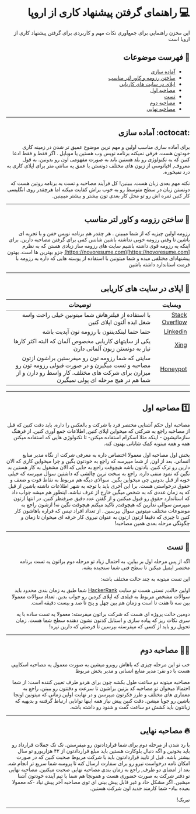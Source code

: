 <div dir="rtl">

# :computer: راهنمای گرفتن پیشنهاد کاری از اروپا


 این مخزن راهنمایی برای جمع‌آوری نکات مهم و کاربردی برای گرفتن پیشنهاد کاری از اروپا است

## :mag_right: فهرست موضوعات

* [آماده سازی](#octocat-آماده-سازی)
* [ساختن رزومه و کاور لتر مناسب](#memo-ساختن-رزومه-و-کاور-لتر-مناسب)
* [اپلای در سایت های کاریابی](#checkered_flag-اپلای-در-سایتهای-کاریابی)
* [مصاحبه اول](#one-مصاحبه-اول)
* [تست](#notebook-تست)
* [مصاحبه دوم](#guardsman-مصاحبه-دوم)
* [مصاحبه نهایی](#fire-مصاحبه-نهایی)


***

## :octocat: آماده سازی


برای آماده سازی مناسب اولین و مهم ترین موضوع عمیق تر شدن در زمینه کاری خودتون هست. فرقی نمیکنه برنامه نویس وب هستین یا موبایل . اگر فقط و فقط ادعا کنین که یه تکنولوژی رو بلد هستین باید به صورت مفهومی اون رو بدونین. به قول معروف, اقیانوسی از زبون های مختلف دونستن با عمق یه سانتی متر برای اپلای کاری به درد نمیخوره.

نکته مهم بعدی زبان هست. ببینین! کل فرآیند مصاحبه و تست یه برنامه روتین هست که دونستن زبان در سطح متوسط رو به خوب براش کفایت میکنه اما هرچقدر روی انگلیسی کار کنین ثمره اش رو تو محل کار بعدی تون بیشتر و بیشتر میبینین.



 ***


## :memo: ساختن رزومه و کاور لتر مناسب

رزومه اولین چیزیه که از شما میبینن . هر چقدر هم برنامه نویس خفن و با تجربه ای باشین تا وقتی رزومه خوبی نداشته باشین شانس کمی برای گرفتن مصاحبه دارین. برای اینکه یه رزومه قوی داشته باشیم سایت های رزومه ساز زیادی هستن که به نظرم 
[https://novoresume.com](https://novoresume.com)
جزو بهترین ها است. بهتون پیشنهادای مختلفی میده و شما میتونین با استفاده از پوسته هایی که داره یه رزومه با فرمت استاندارد داشته باشین


***


## :checkered_flag: اپلای در سایت های کاریابی

 وبسایت | توضیحات
 --- | ---
[Stack Overflow](https://stackoverflow.com/jobs) | با استفاده از فیلترهاش شما میتونین خیلی راحت واسه شغل ایده آلتون اپلای کنین
[Linkedin](https://linkedin.com) | حتما حتما لینکدینتون با رزومه تون آپدیت باشه
[Xing](https://xing.com/) | یکی از سایتهای کاریابی مخصوص آلمان که البته اکثر کارها نیاز به دونستن زبون آلمانی دارن
[Honeypot](https://honeypot.io) | سایتی که شما رزومه تون رو میفرستین براشون ازتون مصاحبه و تست میگیرن و در صورت قبولی رزومه تون رو میزارن برای شرکت های مختلف. کار واسط رو دارن و از شما هم در هیچ مرحله ای پولی نمیگیرن 

 ***


## :one: مصاحبه اول

مصاحبه اول حکم آشنایی مختصر فرد با شرکت و بالعکس را داره. باید دقت کنین که قبل از مصاحبه راجع به شرکتی که میخواین اپلای کنین, اطلاعات جمع آوری کنین. از فرهنگ سازمانیشون - اینکه مثلا اسکرام استفاده میکنن- تا تکنولوژی هایی که استفاده میکنن همه و همه میتونه کمک شایانی بهتون کنه. 

بخش اول مصاحبه اول معمولا اختصاص داره به معرفی شرکت از نگاه مدیر منابع انسانی. بعد از اون, از شما میپرسه که راجع به خودتون بگین و چرا میخواین کاری که الان دارین رو ترک کنین. یادتون باشه هیچوقت راجع به جایی که الان مشغول به کار هستین بد نگین که نمود منفی داره. راجع به سخت ترین چالشی که داشتین سوال میپرسه که خیلی خوبه از قبل بدونین چی میخواین بگین. سوالای دیگه هم مربوط به نقاط قوت و ضعف و حقوق درخواستی هست. برا این آخری باید با توجه به شهر اطلاعات داشته باشین از قبل که یه زمان عددی که به شخص میگین خارج از عرف نباشه. اینطور هم میشه جواب داد که استاندارد حقوق رو قبول میکنین و از گفتن عدد دقیق صرفنظر کنین. 
در انتها ازتون میپرسن سوالی ندارین که هیچوقت, تاکید میکنم هیچوقت نگین نه! 
ازشون راجع به موضوعات مختلف میتونین سوال بپرسین.. از تعداد افراد تیمی که قراره باهاشون کار کنین تا چیزی که دقیقا ازتون ازتون به عنوان نیروی کار حرفه ای میخوان تا زمان و چگونگی مرحله بعدی همین مصاحبه!

 ***
  

## :notebook: تست

اگه از پس مرحله اول بر بیاین. به احتمال زیاد تو مرحله دوم براتون یه تست برنامه مختصر ایمیل میکنن تا سطح فنی شما سنجیده بشه. 

این تست میتونه به چند حالت مختلف باشه:

اولین حالت, تستی هست  تو سایت 
[HackerRank](https://hackerrank.com) 
شما طبق یه زمان بندی محدود باید سوالات مشخص مربوط به فیلدی که اپلای کردین رو جواب بدین. تعداد سوالات معمولا بین سه تا هفت تا است و زمان هم بین چهل و پنج تا صد و بیست دقیقه است. 

دومین حالت پروژه ای هست که شرکت براتون میفرسته:
معمولا یه تست ساده با یه سری نکات ریز که پیاده سازی و استایل کدتون نشون دهنده سطح شما هست. زمان تحویل رو باید از کسی که میفرسته بپرسین تا فرصتی که دارین نپره!


 ***

## :guardsman: مصاحبه دوم

خب تو این مرحله چیزی که باهاش روبرو میشین به صورت معمول یه مصاحبه اسکایپی هست با دو نفر:
مدیر منابع انسانی و مدیر بخش مربوط 

مصاحبه میتونه دو ساعت طول بکشه چون برای هردو طرف تعیین کننده است:
از شما احتمالا میخوان تو مصاحبه کد بزنین براشون تا سرعت و دقتتون رو ببینن. راجع به معماری های مختلف و طرز فکرتون میپرسن و در نهایت اولین زمانی که میتونین اونجا باشین رو جویا میشن. دقت کنین پیش نیاز همه اینها توانایی ارتباط گرفتنه و بدیهیه که زبانتون باید کشش دو ساعت گفت و شنود رو داشته باشه.

 ***

## :fire: مصاحبه نهایی

با رد شدن از مرحله دوم برای شما قراردادتون رو میفرستن. تک تک جملات قرارداد رو باید بخونین و اگه دنبال بلوکارت هستین باید مبلغ قراردادتون از ۴۲ هزاریورو تو سال بیشتر باشه. قبل از تایید قراردادتون باید با شرکت مربوط صحبت کنین که در صورت امکان نامه درخواست نیرو رو برای سفارت ارسال کنه تا پروسه شما سریع تر انجام شه. بعد از امضای دو طرف, راجع به زمان بندی مصاحبه نهایی صحبت میکنین. 
مصاحبه نهایی تو دفتر شرکت به صورت حضوری هست و همونجا هم شما با تیم آینده خودتون آشنا میشین.
اگر مشکل حاد و غیر قابل پیش بینی ای توی مصاحبه آخر پیش نیاد -که معمولا بعیده بیاد- شما کارمند جدید اون شرکت هستین.


تبریک!
 ***

</div>
